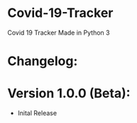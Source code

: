 # Covid-19-Tracker
Covid 19 Tracker Made in Python 3


# Changelog:

# Version 1.0.0 (Beta):

  - Inital Release
